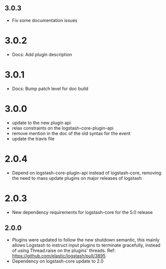 ## 3.0.3
  - Fix some documentation issues

# 3.0.2
  - Docs: Add plugin description
  
# 3.0.1
  - Docs: Bump patch level for doc build

# 3.0.0
  - update to the new plugin api
  - relax constraints on the logstash-core-plugin-api
  - remove mention in the doc of the old syntax for the event
  - update the travis file

# 2.0.4
  - Depend on logstash-core-plugin-api instead of logstash-core, removing the need to mass update plugins on major releases of logstash

# 2.0.3
  - New dependency requirements for logstash-core for the 5.0 release

## 2.0.0
 - Plugins were updated to follow the new shutdown semantic, this mainly allows Logstash to instruct input plugins to terminate gracefully, 
   instead of using Thread.raise on the plugins' threads. Ref: https://github.com/elastic/logstash/pull/3895
 - Dependency on logstash-core update to 2.0

